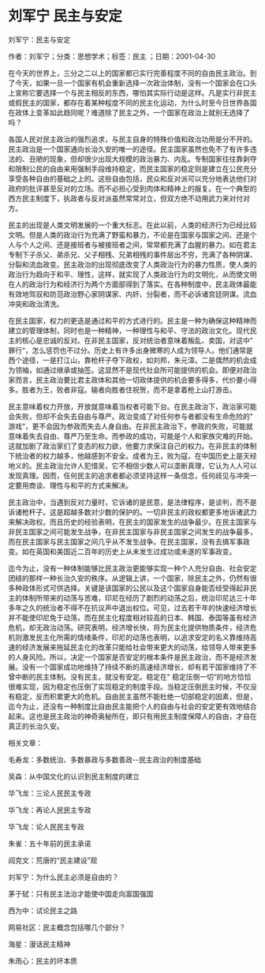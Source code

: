 # 刘军宁  民主与安定    
    
刘军宁：民主与安定    
作者：刘军宁；分类：思想学术；标签：民主 ；日期：2001-04-30    
在今天的世界上，三分之二以上的国家都已实行完善程度不同的自由民主政治。到了今天，如果一旦一个国家有机会重新选择一次政治体制，没有一个国家会在口头上宣称它要选择一个与民主相反的东西，哪怕其实际行动是这样。凡是实行非民主或假民主的国家，都存在着某种程度不同的民主化运动，为什么时至今日世界各国在政体上变革如此趋同呢？难道除了民主之外，一个国家在政治上就别无选择了吗？    
各国人民对民主政治的强烈追求，与民主自身的特殊价值和政治功用是分不开的。民主政治是一个国家通向长治久安的唯一的途径。民主国家虽然也免不了有许多违法的、丑陋的现象，但却很少出现大规模的政治暴力、内乱。专制国家往往靠剥夺和限制公民的自由来用强制手段维持稳定，而民主国家的稳定则是建立在公民充分享受各种自由的基础之上的。这些自由包括，民众和反对派可以充分地表达他们对政府的批评甚至反对的立场。而不必担心受到肉体和精神上的报复。在一个典型的西方民主制度下，执政者与反对派虽然常常对立，但双方绝不动用武力来对付对方。    
民主的出现是人类文明发展的一个重大标志。在此以前，人类的经济行为已经比较文明。但是人类的政治行为充满了野蛮和暴力，不论是在国家与国家之间、还是个人与个人之间、还是接班者与被接班者之间，常常都充满了血腥的暴力。如在君主专制下子杀父、弟杀兄、父子相残、兄弟相残的事件层出不穷，充满了各种阴谋、分裂和流血政变。民主政治的出现彻底改变了人类政治行为的暴力性质，使人类的政治行为趋向于和平、理性，这样，就实现了人类政治行为的文明化，从而使文明在人的政治行为和经济行为两个方面部得到了落实。在各种制度中，民主政体最能有效地驾驭和防范政治野心家阴谋家、内奸、分裂者，而不必诉诸宫廷阴谋。流血冲突和政治清洗。    
在民主国家，权力的更迭是通过和平的方式进行的。民主是一种为确保这种精神而建立的管理体制，同时也是一种精神，一种理性与和平、守法的政治文化。现代民主的核心是忠诚的反对。在非民主国家，反对统治者意味着叛乱、卖国，对这中" 罪行“，怎么惩罚也不过分。历史上有许多出身微寒的人成为领导人。他们通常是西个途径，一是打江山，靠枪杆子夺下政权，如刘邦，朱元漳。二是偶然的机会成为领袖，如通过继承或抽签。这显然不是现代社会所可能提供的机会。即便对政治家而言，民主政治要比君主政体和其他一切政体提供的机会要多得多，代价要小得多。胜者为王，败者非寇。输者向胜者住祝贺，而不是拿着枪上山打游击。    
民主意味着权力开放，开放就意味着当权者可能下台。在民主政治下，政治家可能会失败，但却不会失去自由与尊严。政治变成了对任何参与者都没有生命危险的" 游戏“，更不会因为参政而失去人身自由。在非民主政治下，参政的失败，可能就意味着失去自由、尊严乃至生命。而参政的成功，可能是个人和家族灾难的开始。这就加剧了政治家们了变态的权力欲，他要力求保注自己的权力。在非民主的体制下统治者的权力越多，他越感到不安全。成者为王，败为寇，在中国历史上是天经地义的。民主政治允许人犯惜吴，它不相信少数人可以垄断真理，它认为人人可以发现真理。因而，任何民主的追求者都必须坚持这样一条信念，任何歧见与冲突一定要用商谈、理性与和平的方式来解决。    
民主政治中，当遇到反对力量时，它诉诸的是民意，是法律程序，是谈判，而不是诉诸枪杆子。这是超越多数对少数的保护的。一切非民主的政权都更多地诉诸武力来解决政权。而且历史的经验表明，在民主的国家发生的战争最少。在民主国家与非民主国家之间可能发生战争，在非民主国家与非民主国家之间发生的战争最多，而在民主国家与民主国家之间几乎从不发生战争。在民主国家，没有去搞军事政变。如在英国和美国近二百年的历史上从未发生过成功或未遂的军事政变。    
迄今为止，没有一种体制能够比民主政治更能够实现一种个人充分自由、社会安定团结的那样一种长治久安的秩序。从逻辑上讲，一个国家，除民主之外，仍然有很多种政体形式可供选择。关键是该国家的公民以及这个国家自身能否经受得起非民主的体制所带来的动荡与苦难，印尼在经历了剧烈的动荡之后，统治印尼达三十年多年之久的统治者不得不在抗议声中退出权位。可见，过去若干年的快速经济增长并不能使印尼免于动荡，而在民主化程度相对较高的日本、韩国、泰国等虽有经济危机，却无政治动荡。研究表明，经济增长快，将为民主化提供物质条件，经济危机则激发民主化所需的情绪条件，印尼的动荡也表明，以追求安定的名义靠维持高速的经济发展来拖延民主化的改革只能给社会带来更大的动荡，给领导人带来更多的人身风险。所以，决定一个国家是否安定的根本条件是民主政治，而不是经济发展。没有一个国家成功地维持了持续不断的高速经济增长，却有若干国家维持了不曾中断的民主体制。没有民主，就没有安定。稳定在" 稳定压倒一切“的地方恰恰很难实现，因为稳定也压倒了实现稳定的制度手段。当稳定压倒民主时候，不仅没有稳定，反而积累更大的危机。自由民主虽然不能杜绝一切部稳定的因素，但是，迄今为止，还没有一种制度比自由民主能把个人的自由与社会的安定更有效地结合起来。这也是民主政治的神奇奥秘所在，即只有用民主制度保障人的自由，才自在真正的长治久安。    
    
相关文章：    
毛寿龙：多数统治、多数暴政与多数善政--民主政治的制度基础    
吴森：从中国文化的认识到民主制度的建立    
华飞龙：三论人民民主专政    
华飞龙：再论人民民主专政    
华飞龙：论人民民主专政    
朱雀：五十年前的民主承诺    
阎克文：荒唐的“民主建设”观    
刘军宁：为什么民主必须是自由的？    
茅于轼：只有民主法治才能使中国走向富国强国    
西为中：试论民主之路    
网易社区：民主概念包括哪几个部分？    
海星：漫话民主精神    
朱雨心：民主的坏本质